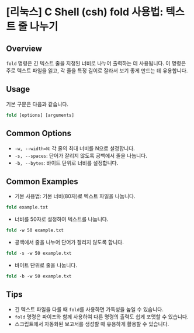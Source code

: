 # [리눅스] C Shell (csh) fold 사용법: 텍스트 줄 나누기

## Overview
`fold` 명령은 긴 텍스트 줄을 지정된 너비로 나누어 출력하는 데 사용됩니다. 이 명령은 주로 텍스트 파일을 읽고, 각 줄을 특정 길이로 잘라서 보기 좋게 만드는 데 유용합니다.

## Usage
기본 구문은 다음과 같습니다.

```csh
fold [options] [arguments]
```

## Common Options
- `-w, --width=N`: 각 줄의 최대 너비를 N으로 설정합니다.
- `-s, --spaces`: 단어가 잘리지 않도록 공백에서 줄을 나눕니다.
- `-b, --bytes`: 바이트 단위로 너비를 설정합니다.

## Common Examples
- 기본 사용법: 기본 너비(80자)로 텍스트 파일을 나눕니다.

```csh
fold example.txt
```

- 너비를 50자로 설정하여 텍스트를 나눕니다.

```csh
fold -w 50 example.txt
```

- 공백에서 줄을 나누어 단어가 잘리지 않도록 합니다.

```csh
fold -s -w 50 example.txt
```

- 바이트 단위로 줄을 나눕니다.

```csh
fold -b -w 50 example.txt
```

## Tips
- 긴 텍스트 파일을 다룰 때 `fold`를 사용하면 가독성을 높일 수 있습니다.
- `fold` 명령은 파이프와 함께 사용하여 다른 명령의 출력도 쉽게 포맷할 수 있습니다.
- 스크립트에서 자동화된 보고서를 생성할 때 유용하게 활용할 수 있습니다.